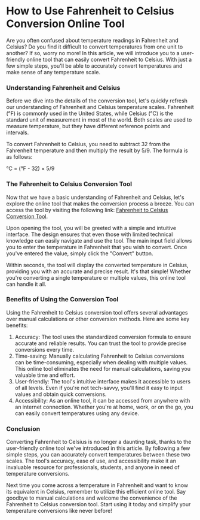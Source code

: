 How to Use Fahrenheit to Celsius Conversion Online Tool
=======================================================

Are you often confused about temperature readings in Fahrenheit and Celsius? Do you find it difficult to convert temperatures from one unit to another? If so, worry no more! In this article, we will introduce you to a user-friendly online tool that can easily convert Fahrenheit to Celsius. With just a few simple steps, you'll be able to accurately convert temperatures and make sense of any temperature scale.

### Understanding Fahrenheit and Celsius

Before we dive into the details of the conversion tool, let's quickly refresh our understanding of Fahrenheit and Celsius temperature scales. Fahrenheit (°F) is commonly used in the United States, while Celsius (°C) is the standard unit of measurement in most of the world. Both scales are used to measure temperature, but they have different reference points and intervals.

To convert Fahrenheit to Celsius, you need to subtract 32 from the Fahrenheit temperature and then multiply the result by 5/9. The formula is as follows:

°C = (°F - 32) × 5/9

### The Fahrenheit to Celsius Conversion Tool

Now that we have a basic understanding of Fahrenheit and Celsius, let's explore the online tool that makes the conversion process a breeze. You can access the tool by visiting the following link: [Fahrenheit to Celsius Conversion Tool](https://www.onlinecalculatorsfree.com/convert/fahrenheit-to-celsius.html).

Upon opening the tool, you will be greeted with a simple and intuitive interface. The design ensures that even those with limited technical knowledge can easily navigate and use the tool. The main input field allows you to enter the temperature in Fahrenheit that you wish to convert. Once you've entered the value, simply click the "Convert" button.

Within seconds, the tool will display the converted temperature in Celsius, providing you with an accurate and precise result. It's that simple! Whether you're converting a single temperature or multiple values, this online tool can handle it all.

### Benefits of Using the Conversion Tool

Using the Fahrenheit to Celsius conversion tool offers several advantages over manual calculations or other conversion methods. Here are some key benefits:

1. Accuracy: The tool uses the standardized conversion formula to ensure accurate and reliable results. You can trust the tool to provide precise conversions every time.
2. Time-saving: Manually calculating Fahrenheit to Celsius conversions can be time-consuming, especially when dealing with multiple values. This online tool eliminates the need for manual calculations, saving you valuable time and effort.
3. User-friendly: The tool's intuitive interface makes it accessible to users of all levels. Even if you're not tech-savvy, you'll find it easy to input values and obtain quick conversions.
4. Accessibility: As an online tool, it can be accessed from anywhere with an internet connection. Whether you're at home, work, or on the go, you can easily convert temperatures using any device.

### Conclusion

Converting Fahrenheit to Celsius is no longer a daunting task, thanks to the user-friendly online tool we've introduced in this article. By following a few simple steps, you can accurately convert temperatures between these two scales. The tool's accuracy, ease of use, and accessibility make it an invaluable resource for professionals, students, and anyone in need of temperature conversions.

Next time you come across a temperature in Fahrenheit and want to know its equivalent in Celsius, remember to utilize this efficient online tool. Say goodbye to manual calculations and welcome the convenience of the Fahrenheit to Celsius conversion tool. Start using it today and simplify your temperature conversions like never before!